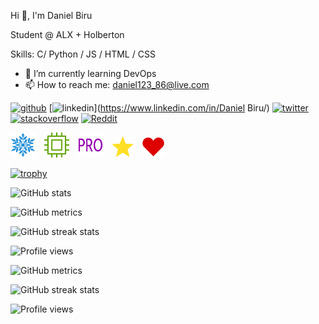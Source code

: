 Hi 👋, I'm Daniel Biru

Student @ ALX + Holberton 

Skills: C/ Python / JS / HTML / CSS

- 🌱 I’m currently learning DevOps 
- 📫 How to reach me: daniel123_86@live.com 


[<img src='https://cdn.jsdelivr.net/npm/simple-icons@3.0.1/icons/github.svg' alt='github' height='40'>](https://github.com/Daniel-bee)  [<img src='https://cdn.jsdelivr.net/npm/simple-icons@3.0.1/icons/linkedin.svg' alt='linkedin' height='40'>](https://www.linkedin.com/in/Daniel Biru/)  [<img src='https://cdn.jsdelivr.net/npm/simple-icons@3.0.1/icons/twitter.svg' alt='twitter' height='40'>](https://twitter.com/@Daniel12083572)  [<img src='https://cdn.jsdelivr.net/npm/simple-icons@3.0.1/icons/stackoverflow.svg' alt='stackoverflow' height='40'>](https://stackoverflow.com/users/15998434)  [<img src='https://cdn.jsdelivr.net/npm/simple-icons@3.0.1/icons/reddit.svg' alt='Reddit' height='40'>](https://www.reddit.com/user/7407)  

<a href='https://archiveprogram.github.com/'><img src='https://raw.githubusercontent.com/acervenky/animated-github-badges/master/assets/acbadge.gif' width='40' height='40'></a> <a href='https://docs.github.com/en/developers'><img src='https://raw.githubusercontent.com/acervenky/animated-github-badges/master/assets/devbadge.gif' width='40' height='40'></a> <a href='https://github.com/pricing'><img src='https://raw.githubusercontent.com/acervenky/animated-github-badges/master/assets/pro.gif' width='40' height='40'></a> <a href='https://stars.github.com/'><img src='https://raw.githubusercontent.com/acervenky/animated-github-badges/master/assets/starbadge.gif' width='35' height='35'></a> <a href='https://docs.github.com/en/github/supporting-the-open-source-community-with-github-sponsors'><img src='https://raw.githubusercontent.com/acervenky/animated-github-badges/master/assets/sponsorbadge.gif' width='35' height='35'></a> 

[![trophy](https://github-profile-trophy.vercel.app/?username=Daniel-bee)](https://github.com/ryo-ma/github-profile-trophy)

![GitHub stats](https://github-readme-stats.vercel.app/api?username=Daniel-bee&show_icons=true)  

![GitHub metrics](https://metrics.lecoq.io/Daniel-bee)  

![GitHub streak stats](https://github-readme-streak-stats.herokuapp.com/?user=Daniel-bee)  

![Profile views](https://gpvc.arturio.dev/Daniel-bee)  

![GitHub metrics](https://metrics.lecoq.io/Daniel-bee)  

![GitHub streak stats](https://github-readme-streak-stats.herokuapp.com/?user=Daniel-bee)  

![Profile views](https://gpvc.arturio.dev/Daniel-bee)  
